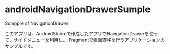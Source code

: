 # androidNavigationDrawerSumple
Sumpple of NavigationDrawer


このアプリは、AndroidStudioで作成したアプリでNavigationDrawerを使って、サイドメニューを利用し、
Fragmentで画面遷移を行うアプリケーションのサンプルです。
